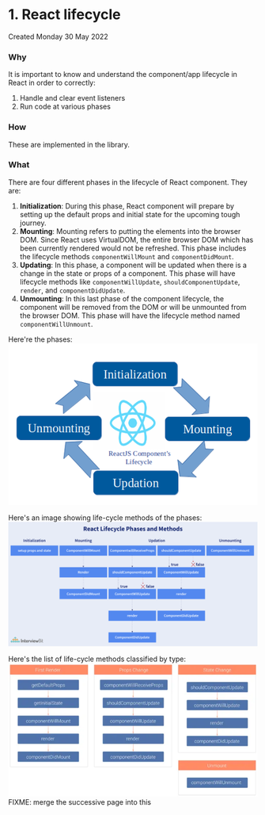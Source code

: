 # 1. React lifecycle
Created Monday 30 May 2022

### Why
It is important to know and understand the component/app lifecycle in React in order to correctly:
1. Handle and clear event listeners
2. Run code at various phases

### How
These are implemented in the library.

### What
There are four different phases in the lifecycle of React component. They are:
1. **Initialization**: During this phase, React component will prepare by setting up the default props and initial state for the upcoming tough journey.
2. **Mounting**: Mounting refers to putting the elements into the browser DOM. Since React uses VirtualDOM, the entire browser DOM which has been currently rendered would not be refreshed. This phase includes the lifecycle methods `componentWillMount` and `componentDidMount`.
3. **Updating**: In this phase, a component will be updated when there is a change in the state or props of a component. This phase will have lifecycle methods like `componentWillUpdate`, `shouldComponentUpdate`, `render`, and `componentDidUpdate`.
4. **Unmounting**: In this last phase of the component lifecycle, the component will be removed from the DOM or will be unmounted from the browser DOM. This phase will have the lifecycle method named `componentWillUnmount`.

Here're the phases:
![](../../assets/pasted_image002%201%201.png)

Here's an image showing life-cycle methods of the phases:
![](../../assets/Pasted%20image%2020220530020206.png)

Here's the list of life-cycle methods classified by type:
![](../../assets/Pasted%20image%2020220702132009.png)
FIXME: merge the successive page into this